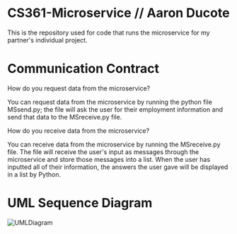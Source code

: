 # CS361-Microservice // Aaron Ducote

This is the repository used for code that runs the microservice for my partner's individual project.

# Communication Contract
How do you request data from the microservice?

You can request data from the microservice by running the python file MSsend.py; the file will ask the user for their
employment information and send that data to the MSreceive.py file.

How do you receive data from the microservice?

You can receive data from the microservice by running the MSreceive.py file. The file will receive the user's input
as messages through the microservice and store those messages into a list. When the user has inputted all of their 
information, the answers the user gave will be displayed in a list by Python.


# UML Sequence Diagram

![UMLDiagram](https://user-images.githubusercontent.com/108024311/236913572-d48c390a-0861-4a83-816c-b4dcec83decf.PNG)
